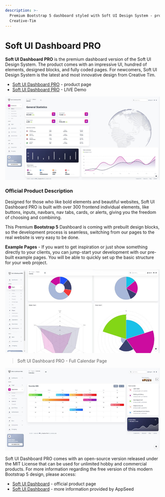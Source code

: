 ```yaml
---
description: >-
  Premium Bootstrap 5 dashboard styled with Soft UI Design System - provided by
  Creative-Tim
---
```


# Soft UI Dashboard PRO

**Soft UI Dashboard PRO** is the premium dashboard version of the Soft UI Design System. The product comes with an impressive UI, hundred of elements, designed blocks, and fully coded pages. For newcomers, Soft UI Design System is the latest and most innovative design from Creative Tim.

* [Soft UI Dashboard PRO](https://bit.ly/2RtSXVa) - product page
* [Soft UI Dashboard PRO](https://bit.ly/3vVUVwl) - LIVE Demo

![Soft UI Dashboard PRO - Bootstrap 5 Template.](../../.gitbook/assets/soft-ui-dashboard-pro-cover.jpg)

### Official Product Description

Designed for those who like bold elements and beautiful websites, Soft UI Dashboard PRO is built with over 300 frontend individual elements, like buttons, inputs, navbars, nav tabs, cards, or alerts, giving you the freedom of choosing and combining.

This Premium **Bootstrap 5** Dashboard is coming with prebuilt design blocks, so the development process is seamless, switching from our pages to the real website is very easy to be done.

**Example Pages** - If you want to get inspiration or just show something directly to your clients, you can jump-start your development with our pre-built example pages. You will be able to quickly set up the basic structure for your web project.

![Soft UI Dashboard PRO - Charts Page.](../../.gitbook/assets/soft-ui-dashboard-pro-charts.jpg)

> Soft UI Dashboard PRO - Full Calendar Page

![Soft UI Dashboard PRO - Full Calendar Page.](../../.gitbook/assets/soft-ui-dashboard-pro-calendar.jpg)

Soft UI Dashboard PRO comes with an open-source version released under the MIT License that can be used for unlimited hobby and commercial products. For more information regarding the free version of this modern Bootstrap 5 design, please access:

* [Soft UI Dashboard](https://bit.ly/2Q1uIfK) - official product page
* [Soft UI Dashboard](soft-ui-dashboard.md) - more information provided by AppSeed
